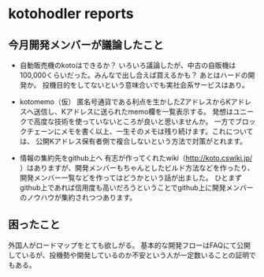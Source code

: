 # kotohodler reports
## 今月開発メンバーが議論したこと
- 自動販売機のkotoはできるか？
いろいろ議論したが、中古の自販機は100,000くらいだった。みんなで出し合えば買えるかも？
あとはハードの開発か。
投機目的をしてないという意味合いでも実社会系サービスはあり。

- kotomemo（仮）
匿名号通貨である利点を生かしたZアドレスからKアドレスへ送信し、Kアドレスに送られたmemo欄を一覧表示する。
発想はユニークで高度な技術を使っていないところが良いと思いませんか。
一方でブロックチェーンにメモを書く以上、一生そのメモは残り続けます。これについては、
公開Kアドレス保有者側で複合しないという方法で対策がとれます。

- 情報の集約先をgithub上へ
有志が作ってくれたwiki（http://koto.cswiki.jp/ ）はありますが、開発メンバーもちゃんとしたビルド方法などを作ったり、
開発メンバー一覧などを作ってはどうかという話が出ました。
ひとまずgithub上であれば信用度も高いだろうということでgithub上に開発メンバーのノウハウが集約されつつあります。

## 困ったこと
外国人がロードマップをとても欲しがる。
基本的な開発フローはFAQにて公開しているが、投機勢や開発しているのか不安という人が一定数いることの証明でもある。
